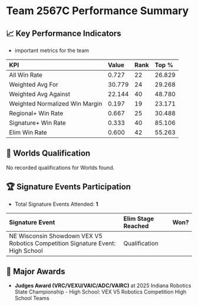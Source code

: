 # Team 2567C Performance Summary

## 📈 Key Performance Indicators
- important metrics for the team

| KPI | Value | Rank | Top % |
|:---|:-----|:----|:-----|
| All Win Rate | 0.727 | 22 | 26.829 |
| Weighted Avg For | 30.779 | 24 | 29.268 |
| Weighted Avg Against | 22.144 | 40 | 48.780 |
| Weighted Normalized Win Margin | 0.197 | 19 | 23.171 |
| Regional+ Win Rate | 0.667 | 25 | 30.488 |
| Signature+ Win Rate | 0.333 | 40 | 85.106 |
| Elim Win Rate | 0.600 | 42 | 55.263 |


## 🎯 Worlds Qualification
No recorded qualifications for Worlds found.

## 🏆 Signature Events Participation
- Total Signature Events Attended: **1**

| Signature Event | Elim Stage Reached | Won? |
|:----------------|:-------------------|:----|
| NE Wisconsin Showdown VEX V5 Robotics Competition Signature Event: High School | Qualification |  |


## 🥇 Major Awards
- **Judges Award (VRC/VEXU/VAIC/ADC/VAIRC)** at 2025 Indiana Robotics State Championship - High School: VEX V5 Robotics Competition High School Teams

